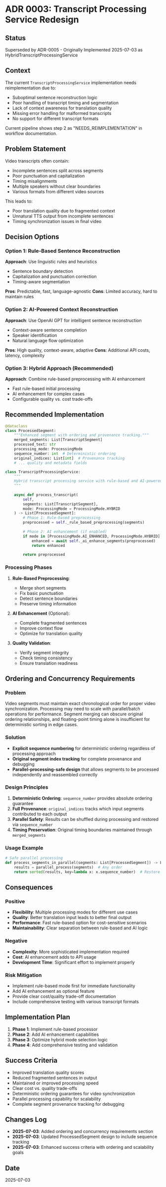 # ADR 0003: Transcript Processing Service Redesign

## Status
Superseded by ADR-0005 - Originally Implemented 2025-07-03 as HybridTranscriptProcessingService

## Context
The current `TranscriptProcessingService` implementation needs reimplementation due to:
- Suboptimal sentence reconstruction logic
- Poor handling of transcript timing and segmentation
- Lack of context awareness for translation quality
- Missing error handling for malformed transcripts
- No support for different transcript formats

Current pipeline shows step 2 as "NEEDS_REIMPLEMENTATION" in workflow documentation.

## Problem Statement
Video transcripts often contain:
- Incomplete sentences split across segments
- Poor punctuation and capitalization
- Timing misalignments
- Multiple speakers without clear boundaries
- Various formats from different video sources

This leads to:
- Poor translation quality due to fragmented context
- Unnatural TTS output from incomplete sentences
- Timing synchronization issues in final video

## Decision Options

### Option 1: Rule-Based Sentence Reconstruction
**Approach**: Use linguistic rules and heuristics
- Sentence boundary detection
- Capitalization and punctuation correction
- Timing-aware segmentation

**Pros**: Predictable, fast, language-agnostic
**Cons**: Limited accuracy, hard to maintain rules

### Option 2: AI-Powered Context Reconstruction
**Approach**: Use OpenAI GPT for intelligent sentence reconstruction
- Context-aware sentence completion
- Speaker identification
- Natural language flow optimization

**Pros**: High quality, context-aware, adaptive
**Cons**: Additional API costs, latency, complexity

### Option 3: Hybrid Approach (Recommended)
**Approach**: Combine rule-based preprocessing with AI enhancement
- Fast rule-based initial processing
- AI enhancement for complex cases
- Configurable quality vs. cost trade-offs

## Recommended Implementation

```python
@dataclass
class ProcessedSegment:
    """Enhanced segment with ordering and provenance tracking."""
    merged_segments: List[TranscriptSegment]
    processed_text: str
    processing_mode: ProcessingMode
    sequence_number: int  # Deterministic ordering
    original_indices: List[int]  # Provenance tracking
    # ... quality and metadata fields

class TranscriptProcessingService:
    """
    Hybrid transcript processing service with rule-based and AI-powered modes.
    """
    
    async def process_transcript(
        self, 
        segments: List[TranscriptSegment],
        mode: ProcessingMode = ProcessingMode.HYBRID
    ) -> List[ProcessedSegment]:
        # Phase 1: Rule-based preprocessing
        preprocessed = self._rule_based_preprocessing(segments)
        
        # Phase 2: AI enhancement (if enabled)
        if mode in [ProcessingMode.AI_ENHANCED, ProcessingMode.HYBRID]:
            enhanced = await self._ai_enhance_segments(preprocessed)
            return enhanced
            
        return preprocessed
```

### Processing Phases
1. **Rule-Based Preprocessing**:
   - Merge short segments
   - Fix basic punctuation
   - Detect sentence boundaries
   - Preserve timing information

2. **AI Enhancement** (Optional):
   - Complete fragmented sentences
   - Improve context flow
   - Optimize for translation quality

3. **Quality Validation**:
   - Verify segment integrity
   - Check timing consistency
   - Ensure translation readiness

## Ordering and Concurrency Requirements

### Problem
Video segments must maintain exact chronological order for proper video synchronization. Processing may need to scale with parallel/batch operations for performance. Segment merging can obscure original ordering relationships, and floating-point timing alone is insufficient for deterministic sorting in edge cases.

### Solution
- **Explicit sequence numbering** for deterministic ordering regardless of processing approach
- **Original segment index tracking** for complete provenance and debugging
- **Parallel-processing-safe design** that allows segments to be processed independently and reassembled correctly

### Design Principles
1. **Deterministic Ordering**: `sequence_number` provides absolute ordering guarantee
2. **Full Provenance**: `original_indices` tracks which input segments contributed to each output
3. **Parallel Safety**: Results can be shuffled during processing and restored via `sequence_number`
4. **Timing Preservation**: Original timing boundaries maintained through `merged_segments`

### Usage Example
```python
# Safe parallel processing
def process_segments_in_parallel(segments: List[ProcessedSegment]) -> List[ProcessedSegment]:
    results = parallel_process(segments)  # Any order
    return sorted(results, key=lambda x: x.sequence_number)  # Restore order
```

## Consequences

### Positive
- **Flexibility**: Multiple processing modes for different use cases
- **Quality**: Better translation input leads to better final output
- **Performance**: Fast rule-based option for cost-sensitive scenarios
- **Maintainability**: Clear separation between rule-based and AI logic

### Negative
- **Complexity**: More sophisticated implementation required
- **Cost**: AI enhancement adds to API usage
- **Development Time**: Significant effort to implement properly

### Risk Mitigation
- Implement rule-based mode first for immediate functionality
- Add AI enhancement as optional feature
- Provide clear cost/quality trade-off documentation
- Include comprehensive testing with various transcript formats

## Implementation Plan
1. **Phase 1**: Implement rule-based processor
2. **Phase 2**: Add AI enhancement capabilities  
3. **Phase 3**: Optimize hybrid mode selection logic
4. **Phase 4**: Add comprehensive testing and validation

## Success Criteria
- Improved translation quality scores
- Reduced fragmented sentences in output
- Maintained or improved processing speed
- Clear cost vs. quality trade-offs
- Deterministic ordering guarantees for video synchronization
- Parallel processing capability for scalability
- Complete segment provenance tracking for debugging

## Changes Log
- **2025-07-03**: Added ordering and concurrency requirements section
- **2025-07-03**: Updated ProcessedSegment design to include sequence tracking
- **2025-07-03**: Enhanced success criteria with ordering and scalability goals

## Date
2025-07-03